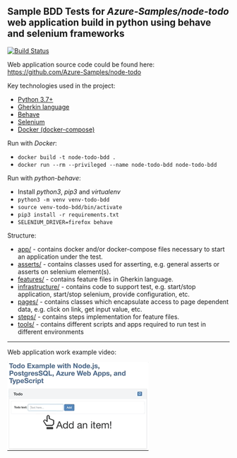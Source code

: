 ## Sample BDD Tests for *Azure-Samples/node-todo* web application build in python using behave and selenium frameworks

[![Build Status](https://travis-ci.com/nazarii-piontko/ToDo-BDD.svg?branch=master)](https://travis-ci.com/nazarii-piontko/ToDo-BDD)

Web application source code could be found here: https://github.com/Azure-Samples/node-todo

Key technologies used in the project:
* [Python 3.7+](https://en.wikipedia.org/wiki/Python_(programming_language))
* [Gherkin language](https://en.wikipedia.org/wiki/Cucumber_(software)#Gherkin_language)
* [Behave](https://behave.readthedocs.io/en/latest/)
* [Selenium](https://selenium-python.readthedocs.io)
* [Docker (docker-compose)](https://docs.docker.com/compose/)

Run with *Docker*:
* `docker build -t node-todo-bdd .`
* `docker run --rm --privileged --name node-todo-bdd node-todo-bdd`

Run with *python-behave*:
* Install *python3*, *pip3* and *virtualenv*
* `python3 -m venv venv-todo-bdd`
* `source venv-todo-bdd/bin/activate`
* `pip3 install -r requirements.txt`
* `SELENIUM_DRIVER=firefox behave`

Structure:
* [app/](https://github.com/nazarii-piontko/ToDo-BDD/tree/master/app) - contains docker and/or docker-compose files necessary to start an application under the test.
* [asserts/](https://github.com/nazarii-piontko/ToDo-BDD/tree/master/asserts) - contains classes used for asserting, e.g. general asserts or asserts on selenium element(s).
* [features/](https://github.com/nazarii-piontko/ToDo-BDD/tree/master/features) - contains feature files in Gherkin language.
* [infrastructure/](https://github.com/nazarii-piontko/ToDo-BDD/tree/master/infrastructure) - contains code to support test, e.g. start/stop application, start/stop selenium, provide configuration, etc.
* [pages/](https://github.com/nazarii-piontko/ToDo-BDD/tree/master/pages) - contains classes which encapsulate access to page dependent data, e.g. click on link, get input value, etc.
* [steps/](https://github.com/nazarii-piontko/ToDo-BDD/tree/master/steps) - contains steps implementation for feature files.
* [tools/](https://github.com/nazarii-piontko/ToDo-BDD/tree/master/tools) - contains different scripts and apps required to run test in different environments

---
Web application work example video:

![Application](application.gif)
